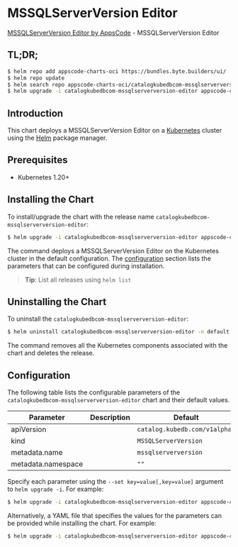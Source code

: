 # MSSQLServerVersion Editor

[MSSQLServerVersion Editor by AppsCode](https://appscode.com) - MSSQLServerVersion Editor

## TL;DR;

```bash
$ helm repo add appscode-charts-oci https://bundles.byte.builders/ui/
$ helm repo update
$ helm search repo appscode-charts-oci/catalogkubedbcom-mssqlserverversion-editor --version=v0.7.0
$ helm upgrade -i catalogkubedbcom-mssqlserverversion-editor appscode-charts-oci/catalogkubedbcom-mssqlserverversion-editor -n default --create-namespace --version=v0.7.0
```

## Introduction

This chart deploys a MSSQLServerVersion Editor on a [Kubernetes](http://kubernetes.io) cluster using the [Helm](https://helm.sh) package manager.

## Prerequisites

- Kubernetes 1.20+

## Installing the Chart

To install/upgrade the chart with the release name `catalogkubedbcom-mssqlserverversion-editor`:

```bash
$ helm upgrade -i catalogkubedbcom-mssqlserverversion-editor appscode-charts-oci/catalogkubedbcom-mssqlserverversion-editor -n default --create-namespace --version=v0.7.0
```

The command deploys a MSSQLServerVersion Editor on the Kubernetes cluster in the default configuration. The [configuration](#configuration) section lists the parameters that can be configured during installation.

> **Tip**: List all releases using `helm list`

## Uninstalling the Chart

To uninstall the `catalogkubedbcom-mssqlserverversion-editor`:

```bash
$ helm uninstall catalogkubedbcom-mssqlserverversion-editor -n default
```

The command removes all the Kubernetes components associated with the chart and deletes the release.

## Configuration

The following table lists the configurable parameters of the `catalogkubedbcom-mssqlserverversion-editor` chart and their default values.

|     Parameter      | Description |                 Default                  |
|--------------------|-------------|------------------------------------------|
| apiVersion         |             | <code>catalog.kubedb.com/v1alpha1</code> |
| kind               |             | <code>MSSQLServerVersion</code>          |
| metadata.name      |             | <code>mssqlserverversion</code>          |
| metadata.namespace |             | <code>""</code>                          |


Specify each parameter using the `--set key=value[,key=value]` argument to `helm upgrade -i`. For example:

```bash
$ helm upgrade -i catalogkubedbcom-mssqlserverversion-editor appscode-charts-oci/catalogkubedbcom-mssqlserverversion-editor -n default --create-namespace --version=v0.7.0 --set apiVersion=catalog.kubedb.com/v1alpha1
```

Alternatively, a YAML file that specifies the values for the parameters can be provided while
installing the chart. For example:

```bash
$ helm upgrade -i catalogkubedbcom-mssqlserverversion-editor appscode-charts-oci/catalogkubedbcom-mssqlserverversion-editor -n default --create-namespace --version=v0.7.0 --values values.yaml
```
